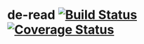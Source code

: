 de-read [![Build Status](https://travis-ci.org/Frederick-S/de-read.svg)](https://travis-ci.org/Frederick-S/de-read) [![Coverage Status](https://img.shields.io/coveralls/Frederick-S/de-read.svg)](https://coveralls.io/r/Frederick-S/de-read)
=======
